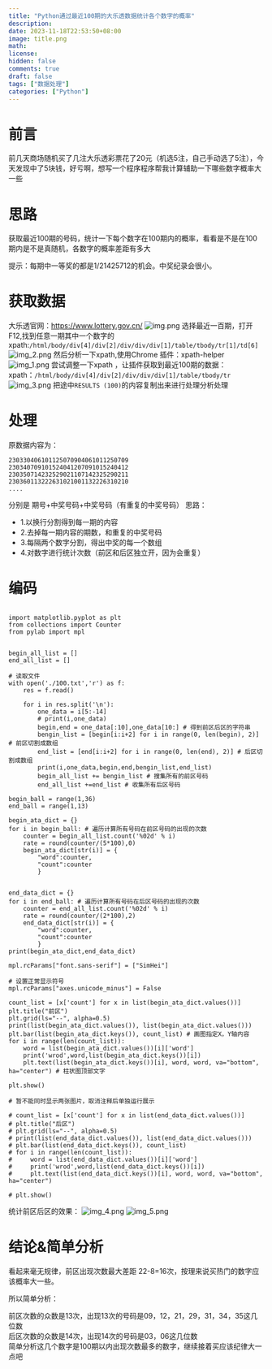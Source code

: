 ```yaml
---
title: "Python通过最近100期的大乐透数据统计各个数字的概率"
description: 
date: 2023-11-18T22:53:50+08:00
image: title.png
math: 
license:
hidden: false
comments: true
draft: false
tags: ["数据处理"]
categories: ["Python"]
---
```


# 前言
前几天商场随机买了几注大乐透彩票花了20元（机选5注，自己手动选了5注），今天发现中了5块钱，好亏啊，想写一个程序程序帮我计算辅助一下哪些数字概率大一些


# 思路
获取最近100期的号码，统计一下每个数字在100期内的概率，看看是不是在100期内是不是真随机，各数字的概率差距有多大

提示：每期中一等奖的都是1/21425712的机会。中奖纪录会很小。

# 获取数据

大乐透官网：https://www.lottery.gov.cn/
![img.png](img.png)
选择最近一百期，打开F12,找到任意一期其中一个数字的xpath:`/html/body/div[4]/div[2]/div/div/div[1]/table/tbody/tr[1]/td[6]`
![img_2.png](img_2.png)
然后分析一下xpath,使用Chrome 插件：xpath-helper
![img_1.png](img_1.png)
尝试调整一下xpath ，让插件获取到最近100期的数据：  
xpath：`/html/body/div[4]/div[2]/div/div/div[1]/table/tbody/tr`
![img_3.png](img_3.png)
把途中`RESULTS (100)`的内容复制出来进行处理分析处理

# 处理
原数据内容为：
```
230330406101125070904061011250709
230340709101524041207091015240412
230350714232529021107142325290211
230360113222631021001132226310210
....
```
分别是 期号+中奖号码+中奖号码（有重复的中奖号码）
思路：  
* 1.以换行分割得到每一期的内容  
* 2.去掉每一期内容的期数，和重复的中奖号码
* 3.每隔两个数字分割，得出中奖的每一个数组
* 4.对数字进行统计次数（前区和后区独立开，因为会重复）

# 编码
```python3

import matplotlib.pyplot as plt  
from collections import Counter
from pylab import mpl


begin_all_list = []
end_all_list = []

# 读取文件
with open('./100.txt','r') as f:
    res = f.read()

    for i in res.split('\n'):
        one_data = i[5:-14]
        # print(i,one_data)
        begin,end = one_data[:10],one_data[10:] # 得到前区后区的字符串
        bengin_list = [begin[i:i+2] for i in range(0, len(begin), 2)] # 前区切割成数组
        end_list = [end[i:i+2] for i in range(0, len(end), 2)] # 后区切割成数组
        print(i,one_data,begin,end,bengin_list,end_list)
        begin_all_list += bengin_list # 搜集所有的前区号码
        end_all_list +=end_list # 收集所有后区号码

begin_ball = range(1,36) 
end_ball = range(1,13)

begin_ata_dict = {}
for i in begin_ball: # 遍历计算所有号码在前区号码的出现的次数
    counter = begin_all_list.count('%02d' % i)
    rate = round(counter/(5*100),0)
    begin_ata_dict[str(i)] = {
        "word":counter,
        "count":counter
        }


end_data_dict = {}
for i in end_ball: # 遍历计算所有号码在后区号码的出现的次数
    counter = end_all_list.count('%02d' % i)
    rate = round(counter/(2*100),2)
    end_data_dict[str(i)] = {
        "word":counter,
        "count":counter
        }
print(begin_ata_dict,end_data_dict)

mpl.rcParams["font.sans-serif"] = ["SimHei"]

# 设置正常显示符号
mpl.rcParams["axes.unicode_minus"] = False

count_list = [x['count'] for x in list(begin_ata_dict.values())]
plt.title("前区")
plt.grid(ls="--", alpha=0.5)
print(list(begin_ata_dict.values()), list(begin_ata_dict.values()))
plt.bar(list(begin_ata_dict.keys()), count_list) # 画图指定X，Y轴内容
for i in range(len(count_list)):
    word = list(begin_ata_dict.values())[i]['word']
    print('wrod',word,list(begin_ata_dict.keys())[i])
    plt.text(list(begin_ata_dict.keys())[i], word, word, va="bottom", ha="center") # 柱状图顶部文字

plt.show()

# 暂不能同时显示两张图片，取消注释后单独运行展示

# count_list = [x['count'] for x in list(end_data_dict.values())]
# plt.title("后区")
# plt.grid(ls="--", alpha=0.5)
# print(list(end_data_dict.values()), list(end_data_dict.values()))
# plt.bar(list(end_data_dict.keys()), count_list)
# for i in range(len(count_list)):
#     word = list(end_data_dict.values())[i]['word']
#     print('wrod',word,list(end_data_dict.keys())[i])
#     plt.text(list(end_data_dict.keys())[i], word, word, va="bottom", ha="center")

# plt.show()
```
统计前区后区的效果：
![img_4.png](img_4.png)
![img_5.png](img_5.png)

# 结论&简单分析
看起来毫无规律，前区出现次数最大差距 22-8=16次，按理来说买热门的数字应该概率大一些。

所以简单分析：

前区次数的众数是13次，出现13次的号码是09，12，21，29，31，34，35这几位数   
后区次数的众数是14次，出现14次的号码是03，06这几位数   
简单分析这几个数字是100期以内出现次数最多的数字，继续接着买应该纪律大一点吧  



